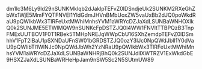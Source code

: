 dm1lc3M6Ly9ld29nSUNKMklqb2dJaklpTEFvZ0lDSndjeUk2SUNKM2RXeGhZbWx1WjE5MmFYQTFNVEl1YldGdmJHVnBMbUoxZW5vaUxBb2dJQ0poWkdRaU9pQWlkbWx3TlRFeUxtMWhiMnhsYVM1aWRYcDZJaXdLSUNBaWNHOXlkQ0k2SUNJME5ETWlMQW9nSUNKcFpDSTZJQ0l4WW1FNVltTTBPQzB3TnpFMExUUTBOV1F0T1RBek5TMHpNREJqWWpCbU16SXhZemdpTEFvZ0lDSmhhV1FpT2lBaU1pSXNDaUFnSW01bGRDSTZJQ0ozY3lJc0NpQWdJblI1Y0dVaU9pQWlibTl1WlNJc0NpQWdJbWh2YzNRaU9pQWlkbWx3TlRFeUxtMWhiMnhsYVM1aWRYcDZJaXdLSUNBaWNHRjBhQ0k2SUNJdllXWTRZV1ExWkdGbE9HSXZJaXdLSUNBaWRHeHpJam9nSW5Sc2N5SUtmUW89
